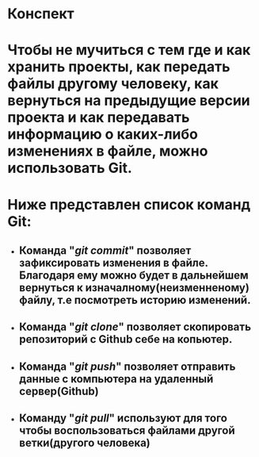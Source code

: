 # **Конспект**
# Чтобы не мучиться с тем где и как хранить проекты, как передать файлы другому человеку, как вернуться на предыдущие версии проекта и как передавать информацию о каких-либо изменениях в файле, можно использовать Git.
# Ниже представлен список команд Git:
+ ##  Команда "*git commit*" позволяет зафиксировать изменения в файле. Благодаря ему можно будет в дальнейшем вернуться к изначалному(неизменненому) файлу, т.е посмотреть историю изменений.
+ ##  Команда "*git clone*" позволяет скопировать репозиторий с Github себе на копьютер.
+ ## Команда "*git push*"  позволяет отправить данные с компьютера на удаленный сервер(Github)
+ ## Команду "*git pull*" используют для того чтобы воспользоваться файлами другой ветки(другого человека)
